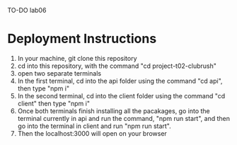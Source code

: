 TO-DO lab06
# Deployment Instructions
1. In your machine, git clone this repository
2. cd into this repository, with the command "cd project-t02-clubrush"
3. open two separate terminals
4. In the first terminal, cd into the api folder using the command "cd api", then type "npm i"
5. In the second terminal, cd into the client folder using the command "cd client" then type "npm i"
6. Once both terminals finish installing all the pacakages, go into the terminal currently in api and run the command, "npm run start", and then go into the terminal in client and run "npm run start".
7. Then the localhost:3000 will open on your browser
